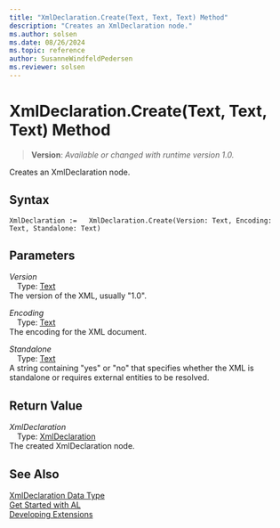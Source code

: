 ```yaml
---
title: "XmlDeclaration.Create(Text, Text, Text) Method"
description: "Creates an XmlDeclaration node."
ms.author: solsen
ms.date: 08/26/2024
ms.topic: reference
author: SusanneWindfeldPedersen
ms.reviewer: solsen
---
```

[//]: # (START>DO_NOT_EDIT)
[//]: # (IMPORTANT:Do not edit any of the content between here and the END>DO_NOT_EDIT.)
[//]: # (Any modifications should be made in the .xml files in the ModernDev repo.)
# XmlDeclaration.Create(Text, Text, Text) Method
> **Version**: _Available or changed with runtime version 1.0._

Creates an XmlDeclaration node.


## Syntax
```AL
XmlDeclaration :=   XmlDeclaration.Create(Version: Text, Encoding: Text, Standalone: Text)
```
## Parameters
*Version*  
&emsp;Type: [Text](../text/text-data-type.md)  
The version of the XML, usually "1.0".  

*Encoding*  
&emsp;Type: [Text](../text/text-data-type.md)  
The encoding for the XML document.  

*Standalone*  
&emsp;Type: [Text](../text/text-data-type.md)  
A string containing "yes" or "no" that specifies whether the XML is standalone or requires external entities to be resolved.  


## Return Value
*XmlDeclaration*  
&emsp;Type: [XmlDeclaration](xmldeclaration-data-type.md)  
The created XmlDeclaration node.


[//]: # (IMPORTANT: END>DO_NOT_EDIT)
## See Also
[XmlDeclaration Data Type](xmldeclaration-data-type.md)  
[Get Started with AL](../../devenv-get-started.md)  
[Developing Extensions](../../devenv-dev-overview.md)